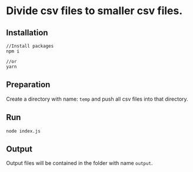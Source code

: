 # Divide csv files to smaller csv files.

## Installation
```
//Install packages
npm i

//or
yarn
```

## Preparation

Create a directory with name: `temp` and push all csv files into that directory.

## Run
```
node index.js
```

## Output

Output files will be contained in the folder with name `output`.